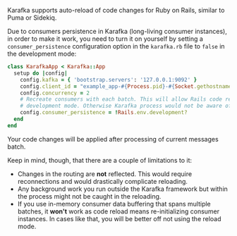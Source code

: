 Karafka supports auto-reload of code changes for Ruby on Rails, similar to Puma or Sidekiq.

Due to consumers persistence in Karafka (long-living consumer instances), in order to make it work, you need to turn it on yourself by setting a `consumer_persistence` configuration option in the `karafka.rb` file to `false` in the development mode:

```ruby
class KarafkaApp < Karafka::App
  setup do |config|
    config.kafka = { 'bootstrap.servers': '127.0.0.1:9092' }
    config.client_id = "example_app-#{Process.pid}-#{Socket.gethostname}"
    config.concurrency = 2
    # Recreate consumers with each batch. This will allow Rails code reload to work in the
    # development mode. Otherwise Karafka process would not be aware of code changes
    config.consumer_persistence = !Rails.env.development?
  end
end
```

Your code changes will be applied after processing of current messages batch.

Keep in mind, though, that there are a couple of limitations to it:

* Changes in the routing are **not** reflected. This would require reconnections and would drastically complicate reloading.
* Any background work you run outside the Karafka framework but within the process might not be caught in the reloading.
* If you use in-memory consumer data buffering that spans multiple batches, it **won't** work as code reload means re-initializing consumer instances. In cases like that, you will be better off not using the reload mode.
